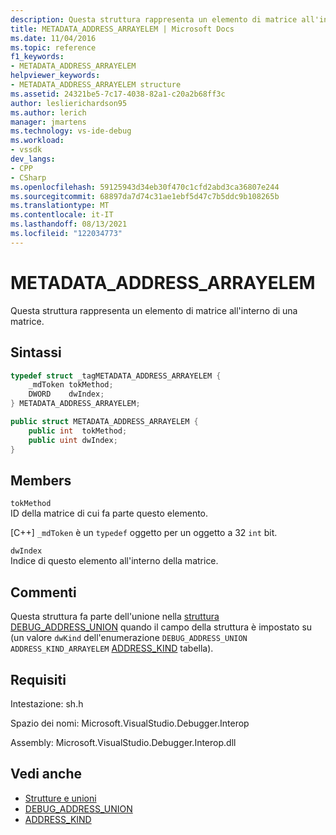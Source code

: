 ```yaml
---
description: Questa struttura rappresenta un elemento di matrice all'interno di una matrice.
title: METADATA_ADDRESS_ARRAYELEM | Microsoft Docs
ms.date: 11/04/2016
ms.topic: reference
f1_keywords:
- METADATA_ADDRESS_ARRAYELEM
helpviewer_keywords:
- METADATA_ADDRESS_ARRAYELEM structure
ms.assetid: 24321be5-7c17-4038-82a1-c20a2b68ff3c
author: leslierichardson95
ms.author: lerich
manager: jmartens
ms.technology: vs-ide-debug
ms.workload:
- vssdk
dev_langs:
- CPP
- CSharp
ms.openlocfilehash: 59125943d34eb30f470c1cfd2abd3ca36807e244
ms.sourcegitcommit: 68897da7d74c31ae1ebf5d47c7b5ddc9b108265b
ms.translationtype: MT
ms.contentlocale: it-IT
ms.lasthandoff: 08/13/2021
ms.locfileid: "122034773"
---
```

# <a name="metadata_address_arrayelem"></a>METADATA_ADDRESS_ARRAYELEM

Questa struttura rappresenta un elemento di matrice all'interno di una matrice.

## <a name="syntax"></a>Sintassi

```cpp
typedef struct _tagMETADATA_ADDRESS_ARRAYELEM {
    _mdToken tokMethod;
    DWORD    dwIndex;
} METADATA_ADDRESS_ARRAYELEM;
```

```csharp
public struct METADATA_ADDRESS_ARRAYELEM {
    public int  tokMethod;
    public uint dwIndex;
}
```

## <a name="members"></a>Members

`tokMethod`\
ID della matrice di cui fa parte questo elemento.

[C++] `_mdToken` è un `typedef` oggetto per un oggetto a 32 `int` bit.

`dwIndex`\
Indice di questo elemento all'interno della matrice.

## <a name="remarks"></a>Commenti
Questa struttura fa parte dell'unione nella [struttura DEBUG_ADDRESS_UNION](../../../extensibility/debugger/reference/debug-address-union.md) quando il campo della struttura è impostato su (un valore `dwKind` dell'enumerazione `DEBUG_ADDRESS_UNION` `ADDRESS_KIND_ARRAYELEM` [ADDRESS_KIND](../../../extensibility/debugger/reference/address-kind.md) tabella).

## <a name="requirements"></a>Requisiti
Intestazione: sh.h

Spazio dei nomi: Microsoft.VisualStudio.Debugger.Interop

Assembly: Microsoft.VisualStudio.Debugger.Interop.dll

## <a name="see-also"></a>Vedi anche

- [Strutture e unioni](../../../extensibility/debugger/reference/structures-and-unions.md)
- [DEBUG_ADDRESS_UNION](../../../extensibility/debugger/reference/debug-address-union.md)
- [ADDRESS_KIND](../../../extensibility/debugger/reference/address-kind.md)
